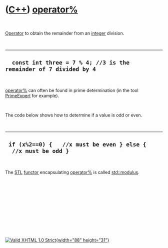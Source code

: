 



 

 

 

 

 

([C++](Cpp.htm)) [operator%](CppOperatorModulus.htm)
====================================================

 

[Operator](CppOperator.htm) to obtain the remainder from an
[integer](CppInt.htm) division.

 

  ---------------------------------------------------------------------
  `  const int three = 7 % 4; //3 is the remainder of 7 divided by 4`
  ---------------------------------------------------------------------

 

[operator%](CppOperatorModulus.htm) can often be found in prime
determination (in the tool [PrimeExpert](CppPrimeExpert.htm) for
example).

 

The code below shows how to determine if a value is odd or even.

 

  ------------------------------------------------------------------
  ` if (x%2==0) {   //x must be even } else {   //x must be odd }`
  ------------------------------------------------------------------

 

The [STL](CppStl.htm) [functor](CppFunctor.htm) encapsulating
[operator%](CppOperatorModulus.htm) is called
[std::modulus](CppModulus.htm).

 

 

 

 

 





 

[![Valid XHTML 1.0 Strict](valid-xhtml10.png){width="88"
height="31"}](http://validator.w3.org/check?uri=referer)
